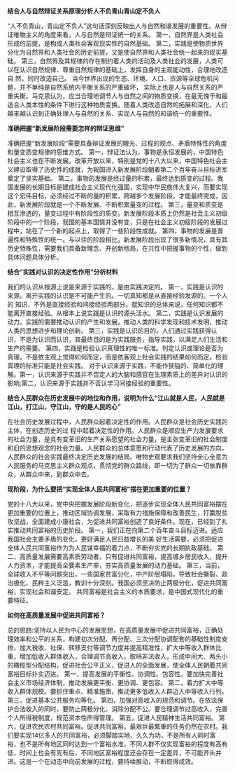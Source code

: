 **结合人与自然辩证关系原理分析人不负青山青山定不负人**

“人不负青山，青山定不负人”这句话深刻反映出人与自然和谐发展的重要性。从辩证唯物主义的角度来看，人与自然是辩证统一的关系。
第一，自然界是人类社会形成的前提，是构成人类社会客观现实性的自然基础。
第二，实践是使物质世界分化为自然界和人类社会的历史前提，又是使自然界和人类社会统一起来的现实基础。
第三，自然界及其规律的存在制约着人类的活动及人类社会的发展，人类可以在认识自然规律、尊重自然规律的基础上，发挥自身的主观能动性，合理地改造自
然，同时改造自己。
当今世界出现的生态、环境、人口、资源等全球危机问题，并不单纯是自然系统内平衡关系的严重破坏，
实际上也是人与自然关系的严重失衡。马克思认为，应当合理地调节人与自然之间的物质变换，在最无愧于和最适合人类本性的条件下进行这种物质变换。随着人类改造自然的拓展和深化，人们越来越认识到正确处理人与自然的关系、实现人与自然的和谐统一的重要性。



**准确把握“新发展阶段需要怎样的辩证思维”**

准确把握“新发展阶段”需要具备辩证发展的眼光、过程的观点、矛盾特殊性的角度和量变质变规律的思维方式。
第一，辩证法认为，事物是永恒发展的，中国特色社会主义也在不断发展。改革开放以来，特别是党的十八大以来，中国特色社会主义建设取得了历史性的成就，为我国进入新发展阶段朝着第二个百年奋斗目标进军奠定了坚实基础。
第二，事物的发展是经过量的积累，最终达到质变的过程。我国发展的长期目标是建成社会主义现代化强国，实现中华民族伟大复兴，而要实现这个宏伟目标，必须经过不断的量的积累，跨越多个发展阶段，才能最终完成，因此，新发展阶段就是一个不断发展、不断积累量变的过程。
第三，量变和质变是相互渗透的，量变过程中有阶段性的质变。新发展阶段本质上仍然是社会主义初级阶段中的一个阶段，我国的基本国情并没有变，只是在社会主义初级阶段的发展过程中，站在了一个新的起点上，取得了一些阶段性成就。
第四，事物的发展是普遍性和特殊性的统一。与以往的阶段相比，新发展阶段出现了很多新情况，具有其
历史特殊性，需要我们具备新理念、开创新格局，在共性中把握事物的个性，做到具体问题具体分析。



**结合“实践对认识的决定性作用”分析材料**

我们的认识从根源上说是来源于实践的，是由实践决定的。
第一，实践是认识的来源。离开实践的认识是不可能产生的。一切真知都是从直接经验发源的。一个人的
知识，不外是直接经验和间接经验两部分。就知识的总体来说，任何知识都不能离开直接经验。从根本上说实践是认识的源头活水。
第二，实践是认识发展的动力。实践的需要推动认识的产生和发展，推动人类的科学发现和技术发明，推动人类的思想进步和理论创新。
第三，实践是认识的目的。人们通过实践获得认识，不是为认识而认识，其最终目的是为实践服务，指导实践，以满足人们生活和生产的需要。
第四，实践是检验认识真理性的唯一标准。判定认识或理论是否为真理，不是依主观上觉得如何而定，而是依客观上社会实践的结果如何而定。检验真理的标准只能是社会实践。
对于认识来源于实践，不能作狭隘的、简单化的理解。第一，认识来源于实践并不否定人的大脑和感官在生理素质上的差异对认识的影响;第二，认识来源于实践并不否认学习间接经验的重要性。



**结合人民群众在历史发展中的地位和作用，说明为什么“江山就是人民，人民就是江山，打江山，守江山，守的是人民的心”**

在社会历史发展过程中，人民群众起着决定性的作用。人民群众是社会历史实践的主体，在创造历史的过
程中起着决定性的作用。人民群众是顺应生产力发展要求的社会力量，是具有变革旧的生产关系愿望的社会力量，是主张变革旧的社会制度和旧的思想观念的社会力量。人民群众的总体意愿和行动代表了历史发展的方向，人民群众的社会实践最终决定历史发展的结局。唯物史观要求我们坚持全心全意为人民服务的马克思主义群众观点，贯彻党的群众路线，即一切为了群众一切依靠群众，从群众中来，到群众中去。



**现阶段，为什么要把“实现全体人民共同富裕”摆在更加重要的位置？**

党的十八大以来，党中央把握发展阶段新变化，把逐步实现全体人民共同富裕摆在更加重要的位置上，推动区域协调发展，采取有力措施保障和改善民生，打赢脱贫攻坚战，全面建成小康社会，为促进共同富裕创造了良好条件。现在，已经到了扎实推动共同富裕的历史阶段。
第一，我们正在向第二个百年奋斗目标迈进。适应我国社会主要矛盾的变化，更好满足人民日益增长的美
好生活需要，必须把促进全体人民共同富裕作为为人民谋幸福的着力点，不断夯实党的长期执政基础。
第二，高质量发展需要高素质劳动者，只有促进共同富裕，提高城乡居民收入，提升人力资本，才能提高全要素生产率，夯实高质量发展的动力基础。
第三，当前，全球收入不平等问题突出，一些国家贫富分化，中产阶层塌陷，导致社会撕裂、政治极化、民粹主义泛滥，教训十分深刻。我国必须坚决防止两极分化，促进共同富裕，实现社会和谐安定。
共同富裕是社会主义的本质要求，是中国式现代化的重要特征。



**如何在高质量发展中促进共同富裕？**

总的思路:坚持以人民为中心的发展思想，在高质量发展中促进共同富裕，正确处理效率和公平的关系，构建初次分配、再分配、三次分配协调配套的基础性制度安排，加大税收、社保、转移支付等调节力度并提高精准性，扩大中等收入群体比重，增加低收入群体收入，合理调节高收入，取缔非法收入，形成中间大、两头小的橄榄型分配结构，促进社会公平正义，促进人的全面发展，使全体人民朝着共同富裕目标扑实迈进。
第一，提高发展的平衡性、协调性、包容性。要加快完善社会主义市场经济体制，推动发展更平衡、更协调、更包容。
第二，着力扩大中等收入群体规模。要抓住重点、精准施策，推动更多低收入人群迈入中等收入行列。
第三，促进基本公共服务均等化。
第四，加强对高收入的规范和调节。在依法保护合法收入的同时，要防止两极分化、消除分配不公。要合理调节过高收入，完善个人所得税制度，规范资本性所得管理。
第五，促进人民精神生活共同富裕。
第六，促进农民农村共同富裕。促进共同富裕，最艰巨最繁重的任务仍然在农村。我们要实现14亿多人的共同富裕，必须脚踏实地、久久为功，不是所有人同时富裕，也不是所有地区同时达到一个富裕水准，不同人群不仅实现富裕的程度有高有低，时间上也会有先有后，不同地区富裕程度还会存在一定差异，不可能齐头并进。这是一个在动态中向前发展的过程，要持续推动，不断取得成效。











